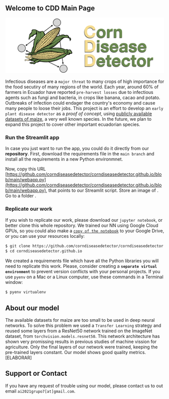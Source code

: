 ## Welcome to CDD Main Page

![CDD](./img/img.001.png)

Infectious diseases are a `major threat` to many crops of high importance for the food secutiry of many regions of the world. Each year, around 60% of farmers in Ecuador have reported `pre-harvest losses` due to infectious agents such as fungi and bacteria, in crops like banana, cacao and potato. Outbreaks of infection could endager the country's economy and cause many people to loose their jobs. This project is an effort to develop an `early plant disease detector` as a *proof of concept*, using [publicly available datasets of maize](https://data.mendeley.com/datasets/tywbtsjrjv/1), a very well known species. In the future, we plan to expand this project to cover other important ecuadorian species. 

### Run the Streamlit app
In case you just want to run the app, you could do it directly from our **repository**. First, download the requirements file in the `main branch` and install all the requirements in a new Python environmnet. 


Now, copy this URL [https://github.com/corndiseasedetector/corndiseasedetector.github.io/blob/main/webapp.py](https://github.com/corndiseasedetector/corndiseasedetector.github.io/blob/main/webapp.py), that points to our Streamlit script. Store an image of . Go to a folder .


### Replicate our work

If you wish to replicate our work, please download our `jupyter notebook`, or better clone this whole repository. We trained our NN using Google Cloud GPUs, so you could also make a [`copy of the notebook`](https://drive.google.com/file/d/1IJNLBUoJIQpNhsha8eOib3POjOzjsd1M/view?usp=sharing) to your Google Drive, or you can use your resources locally:
```bash
$ git clone https://github.com/corndiseasedetector/corndiseasedetector.github.io
$ cd corndiseasedetector.github.io
```

We created a requirements file which have all the Python libraries you will need to replicate this work. Please, consider creating a **`separate virtual environment`** to prevent version conflicts with your personal projects. If you use `pyenv` on a Mac or a Linux computer, use these commands in a Terminal window: 
```bash
$ pyenv virtualenv 
```




## About our model

The available datasets for maize are too small to be used in deep neural networks. To solve this problem we used a `Transfer Learning` strategy and reused some layers from a ResNet50 network trained on the ImageNet dataset, from `torchvision.models.resnet50`. This network architecture has shown very promissing results in previous studies of machine vission for agriculture. Only the final layers of our network were trained, keeping the pre-trained layers constant. Our model shows good quality metrics. [ELABORAR]

## Support or Contact

If you have any request of trouble using our model, please contact us to out email `ai2021grupo7[at]gmail.com`.

